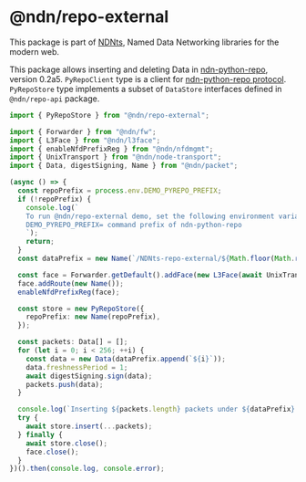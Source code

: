 # @ndn/repo-external

This package is part of [NDNts](https://yoursunny.com/p/NDNts/), Named Data Networking libraries for the modern web.

This package allows inserting and deleting Data in [ndn-python-repo](https://github.com/JonnyKong/ndn-python-repo), version 0.2a5.
`PyRepoClient` type is a client for [ndn-python-repo protocol](https://ndn-python-repo.readthedocs.io/en/latest/src/specification/specification.html).
`PyRepoStore` type implements a subset of `DataStore` interfaces defined in `@ndn/repo-api` package.

```ts
import { PyRepoStore } from "@ndn/repo-external";

import { Forwarder } from "@ndn/fw";
import { L3Face } from "@ndn/l3face";
import { enableNfdPrefixReg } from "@ndn/nfdmgmt";
import { UnixTransport } from "@ndn/node-transport";
import { Data, digestSigning, Name } from "@ndn/packet";

(async () => {
  const repoPrefix = process.env.DEMO_PYREPO_PREFIX;
  if (!repoPrefix) {
    console.log(`
    To run @ndn/repo-external demo, set the following environment variables:
    DEMO_PYREPO_PREFIX= command prefix of ndn-python-repo
    `);
    return;
  }
  const dataPrefix = new Name(`/NDNts-repo-external/${Math.floor(Math.random() * 99999999)}`);

  const face = Forwarder.getDefault().addFace(new L3Face(await UnixTransport.connect("/run/nfd.sock")));
  face.addRoute(new Name());
  enableNfdPrefixReg(face);

  const store = new PyRepoStore({
    repoPrefix: new Name(repoPrefix),
  });

  const packets: Data[] = [];
  for (let i = 0; i < 256; ++i) {
    const data = new Data(dataPrefix.append(`${i}`));
    data.freshnessPeriod = 1;
    await digestSigning.sign(data);
    packets.push(data);
  }

  console.log(`Inserting ${packets.length} packets under ${dataPrefix} to ${repoPrefix}`);
  try {
    await store.insert(...packets);
  } finally {
    await store.close();
    face.close();
  }
})().then(console.log, console.error);
```
